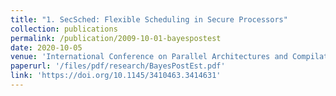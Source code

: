 ```yaml
---
title: "1. SecSched: Flexible Scheduling in Secure Processors"
collection: publications
permalink: /publication/2009-10-01-bayespostest
date: 2020-10-05
venue: 'International Conference on Parallel Architectures and Compilation Techniques (PACT)'
paperurl: '/files/pdf/research/BayesPostEst.pdf'
link: 'https://doi.org/10.1145/3410463.3414631'
---
```

